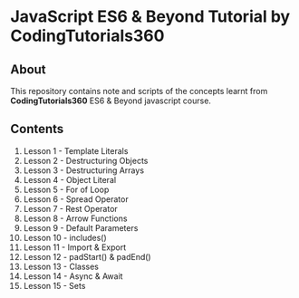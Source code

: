 # JavaScript ES6 & Beyond Tutorial by CodingTutorials360

## About

This repository contains note and scripts of the concepts learnt from **CodingTutorials360** ES6 & Beyond javascript course.

## Contents

1. Lesson 1 - Template Literals
2. Lesson 2 - Destructuring Objects
3. Lesson 3 - Destructuring Arrays
4. Lesson 4 - Object Literal
5. Lesson 5 - For of Loop
6. Lesson 6 - Spread Operator
7. Lesson 7 - Rest Operator
8. Lesson 8 - Arrow Functions
9. Lesson 9 - Default Parameters
10. Lesson 10 - includes()
11. Lesson 11 - Import & Export
12. Lesson 12 - padStart() & padEnd()
13. Lesson 13 - Classes
14. Lesson 14 - Async & Await
15. Lesson 15 - Sets
